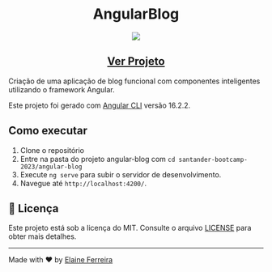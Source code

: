 <h1 align="center">AngularBlog</h1>

<div align="center">
  <img src="https://img.shields.io/badge/Angular-DD0031?style=flat&logo=angular&logoColor=white">
</div>

<h2 align="center">
  <a href="https://github.com/elainefs/santander-bootcamp-2023/tree/main/angular-blog" target="_blank">Ver Projeto</a>  
</h2>

Criação de uma aplicação de blog funcional com componentes inteligentes utilizando o framework Angular.

Este projeto foi gerado com [Angular CLI](https://github.com/angular/angular-cli) versão 16.2.2.


## Como executar
1. Clone o repositório
2. Entre na pasta do projeto angular-blog com `cd santander-bootcamp-2023/angular-blog`
3. Execute `ng serve` para subir o servidor de desenvolvimento.
2. Navegue até `http://localhost:4200/`. 

## 📄 Licença
Este projeto está sob a licença do MIT. Consulte o arquivo [LICENSE](/LICENSE) para obter mais detalhes.

<hr>

Made with ❤️ by [Elaine Ferreira](https://github.com/elainefs)



